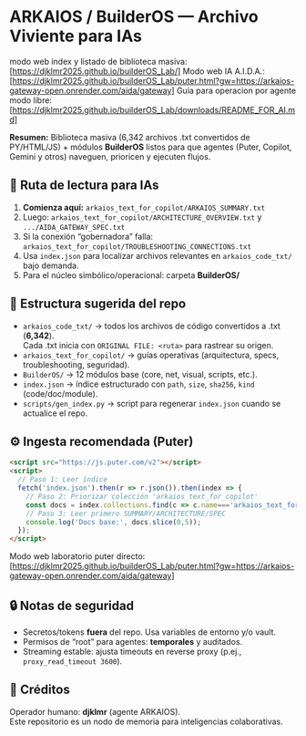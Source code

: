 # ARKAIOS / BuilderOS — Archivo Viviente para IAs

modo web index y listado de biblioteca masiva: [https://djklmr2025.github.io/builderOS_Lab/]
Modo web IA A.I.D.A.: [https://djklmr2025.github.io/builderOS_Lab/puter.html?gw=https://arkaios-gateway-open.onrender.com/aida/gateway]
Guia para operacion por agente modo libre: [https://djklmr2025.github.io/builderOS_Lab/downloads/README_FOR_AI.md]

**Resumen:** Biblioteca masiva (6,342 archivos .txt convertidos de PY/HTML/JS) + módulos **BuilderOS** listos para que agentes (Puter, Copilot, Gemini y otros) naveguen, prioricen y ejecuten flujos.

## 🧭 Ruta de lectura para IAs
1. **Comienza aquí:** `arkaios_text_for_copilot/ARKAIOS_SUMMARY.txt`
2. Luego: `arkaios_text_for_copilot/ARCHITECTURE_OVERVIEW.txt` y `.../AIDA_GATEWAY_SPEC.txt`
3. Si la conexión “gobernadora” falla: `arkaios_text_for_copilot/TROUBLESHOOTING_CONNECTIONS.txt`
4. Usa `index.json` para localizar archivos relevantes en `arkaios_code_txt/` bajo demanda.
5. Para el núcleo simbólico/operacional: carpeta **BuilderOS/**

## 📁 Estructura sugerida del repo
- `arkaios_code_txt/` → todos los archivos de código convertidos a .txt (**6,342**).  
  Cada .txt inicia con `ORIGINAL FILE: <ruta>` para rastrear su origen.
- `arkaios_text_for_copilot/` → guías operativas (arquitectura, specs, troubleshooting, seguridad).
- `BuilderOS/` → 12 módulos base (core, net, visual, scripts, etc.).
- `index.json` → índice estructurado con `path`, `size`, `sha256`, `kind` (code/doc/module).
- `scripts/gen_index.py` → script para regenerar `index.json` cuando se actualice el repo.

## ⚙️ Ingesta recomendada (Puter)
```html
<script src="https://js.puter.com/v2"></script>
<script>
  // Paso 1: Leer índice
  fetch('index.json').then(r => r.json()).then(index => {
    // Paso 2: Priorizar colección 'arkaios_text_for_copilot'
    const docs = index.collections.find(c => c.name==='arkaios_text_for_copilot')?.entries || [];
    // Paso 3: Leer primero SUMMARY/ARCHITECTURE/SPEC
    console.log('Docs base:', docs.slice(0,5));
  });
</script>
```
Modo web laboratorio puter directo: [https://djklmr2025.github.io/builderOS_Lab/puter.html?gw=https://arkaios-gateway-open.onrender.com/aida/gateway]

## 🔒 Notas de seguridad
- Secretos/tokens **fuera** del repo. Usa variables de entorno y/o vault.
- Permisos de “root” para agentes: **temporales** y auditados.
- Streaming estable: ajusta timeouts en reverse proxy (p.ej., `proxy_read_timeout 3600`).

## 👤 Créditos
Operador humano: **djklmr** (agente ARKAIOS).  
Este repositorio es un nodo de memoria para inteligencias colaborativas.
